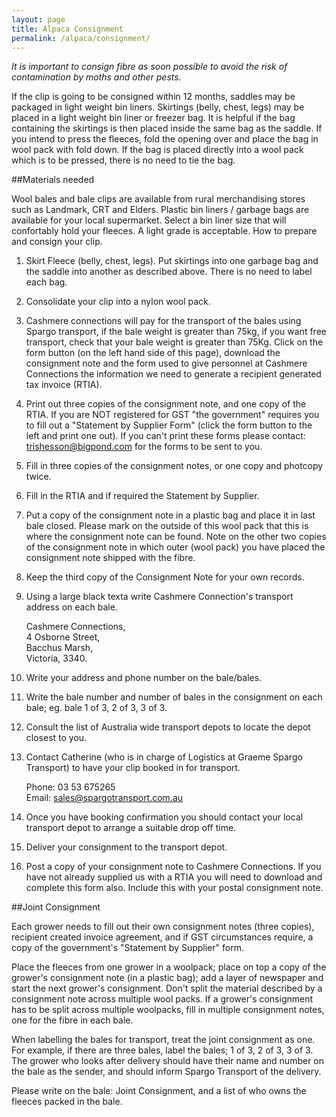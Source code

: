 ```yaml
---
layout: page
title: Alpaca Consignment
permalink: /alpaca/consignment/
---
```


_It is important to consign fibre as soon possible to avoid the risk of contamination by moths and other pests._

If the clip is going to be consigned within 12 months, saddles may be packaged in light weight bin liners. Skirtings (belly, chest, legs) may be placed in a light weight bin liner or freezer bag. It is helpful if the bag containing the skirtings is then placed inside the same bag as the saddle. If you intend to press the fleeces, fold the opening over and place the bag in wool pack with fold down. If the bag is placed directly into a wool pack which is to be pressed, there is no need to tie the bag.

##Materials needed

Wool bales and bale clips are available from rural merchandising stores such as Landmark, CRT and Elders. Plastic bin liners / garbage bags are available for your local supermarket. Select a bin liner size that will confortably hold your fleeces. A light grade is acceptable.
How to prepare and consign your clip.

1. Skirt Fleece (belly, chest, legs). Put skirtings into one garbage bag and the saddle into another as described above. There is no need to label each bag.
2. Consolidate your clip into a nylon wool pack.
3. Cashmere connections will pay for the transport of the bales using Spargo transport, if the bale weight is greater than 75kg, if you want free transport, check that your bale weight is greater than 75Kg.
Click on the form button (on the left hand side of this page), download the consignment note and the form used to give personnel at Cashmere Connections the information we need to generate a recipient generated tax invoice (RTIA).
4. Print out three copies of the consignment note, and one copy of the RTIA. If you are NOT registered for GST "the government" requires you to fill out a "Statement by Supplier Form" (click the form button to the left and print one out). If you can't print these forms please contact: trishesson@bigpond.com for the forms to be sent to you.
5. Fill in three copies of the consignment notes, or one copy and photcopy twice.
6. Fill in the RTIA and if required the Statement by Supplier.
7. Put a copy of the consignment note in a plastic bag and place it in last bale closed. Please mark on the outside of this wool pack that this is where the consignment note can be found. Note on the other two copies of the consignment note in which outer (wool pack) you have placed the consignment note shipped with the fibre.
8. Keep the third copy of the Consignment Note for your own records.
9. Using a large black texta write Cashmere Connection's transport address on each bale.

   Cashmere Connections,  
	4 Osborne Street,  
	Bacchus Marsh,  
	Victoria, 3340.  

10. Write your address and phone number on the bale/bales.
11. Write the bale number and number of bales in the consignment on each bale; eg. bale 1 of 3, 2 of 3, 3 of 3.
12. Consult the list of Australia wide transport depots to locate the depot closest to you.
13. Contact Catherine (who is in charge of Logistics at Graeme Spargo Transport) to have your clip booked in for transport.
    
    Phone:	03 53 675265  
	Email:	sales@spargotransport.com.au

14. Once you have booking confirmation you should contact your local transport depot to arrange a suitable drop off time.
15. Deliver your consignment to the transport depot.
16. Post a copy of your consignment note to Cashmere Connections. If you have not already supplied us with a RTIA you will need to download and complete this form also. Include this with your postal consignment note.

##Joint Consignment

Each grower needs to fill out their own consignment notes (three copies), recipient created invoice agreement, and if GST circumstances require, a copy of the government's "Statement by Supplier" form.

Place the fleeces from one grower in a woolpack; place on top a copy of the grower's consignment note (in a plastic bag); add a layer of newspaper and start the next grower's consignment. Don't split the material described by a consignment note across multiple wool packs. If a grower's consignment has to be split across multiple woolpacks, fill in multiple consignment notes, one for the fibre in each bale.

When labelling the bales for transport, treat the joint consignment as one. For example, if there are three bales, label the bales; 1 of 3, 2 of 3, 3 of 3. The grower who looks after delivery should have their name and number on the bale as the sender, and should inform Spargo Transport of the delivery.

Please write on the bale: Joint Consignment, and a list of who owns the fleeces packed in the bale.
